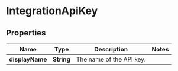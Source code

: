

# IntegrationApiKey


## Properties

| Name | Type | Description | Notes |
|------------ | ------------- | ------------- | -------------|
|**displayName** | **String** | The name of the API key. |  |



